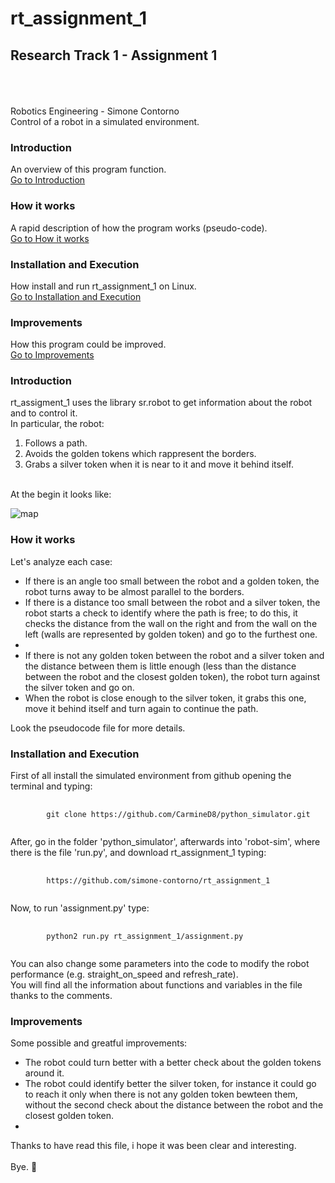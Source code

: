 # rt_assignment_1
## Research Track 1 - Assignment 1

<br><br><br>
Robotics Engineering - Simone Contorno<br>
Control of a robot in a simulated environment.

### Introduction
An overview of this program function.<br>
[Go to Introduction](#intro)

### How it works
A rapid description of how the program works (pseudo-code).<br>
[Go to How it works](#how)

### Installation and Execution
How install and run rt_assignment_1 on Linux.<br>
[Go to Installation and Execution](#installation)

### Improvements
How this program could be improved.<br>
[Go to Improvements](#improve)

<a name="intro"></a>
### Introduction

rt_assigment_1 uses the library sr.robot to get information about the robot and to control it.<br>
In particular, the robot:
    <ol>
        <li>Follows a path.</li>
        <li>Avoids the golden tokens which rappresent the borders.</li>
        <li>Grabs a silver token when it is near to it and move it behind itself.</li>
    </ol>
<br>
At the begin it looks like:

![map](https://github.com/simone-contorno/rt_assignment_1/blob/main/map.png)

<a name="how"></a>
### How it works

Let's analyze each case:
    <ul>
        <li>If there is an angle too small between the robot and a golden token, the robot turns away to be almost parallel to the borders.</li>
        <li>If there is a distance too small between the robot and a silver token, the robot starts a check to identify where the path is free;
            to do this, it checks the distance from the wall on the right and from the wall on the left (walls are represented by golden token)
            and go to the furthest one.<li>
        <li>If there is not any golden token between the robot and a silver token and the distance between them is little enough (less than the
            distance between the robot and the closest golden token), the robot turn against the silver token and go on.</li>
        <li>When the robot is close enough to the silver token, it grabs this one, move it behind itself and turn again to continue the path.</li>
    </ul>
Look the pseudocode file for more details.<br>

<a name="installation"></a>
### Installation and Execution

First of all install the simulated environment from github opening the terminal and typing:

<pre>
    <code>
        git clone https://github.com/CarmineD8/python_simulator.git
    </code>
</pre>

After, go in the folder 'python_simulator', afterwards into 'robot-sim', where there is the file 'run.py',
and download rt_assignment_1 typing:

<pre>
    <code>
        https://github.com/simone-contorno/rt_assignment_1
    </code>
</pre>

Now, to run 'assignment.py' type:

<pre>
    <code>
        python2 run.py rt_assignment_1/assignment.py
    </code>
</pre>

You can also change some parameters into the code to modify the robot performance (e.g. straight_on_speed and refresh_rate).<br>
You will find all the information about functions and variables in the file thanks to the comments.

<a name="improve"></a>
### Improvements

Some possible and greatful improvements: <br>
    <ul>
        <li>The robot could turn better with a better check about the golden tokens around it.</li>
        <li>The robot could identify better the silver token, for instance it could go to reach it
            only when there is not any golden token bewteen them, without the second check about the
            distance between the robot and the closest golden token.<li>
    </ul>
Thanks to have read this file, i hope it was been clear and interesting.<br>
<br>
Bye.    :slightly_smiling_face: